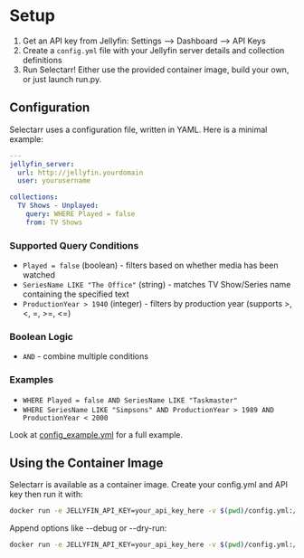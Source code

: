 # Setup

1. Get an API key from Jellyfin: Settings --> Dashboard --> API Keys
1. Create a `config.yml` file with your Jellyfin server details and collection definitions
1. Run Selectarr! Either use the provided container image, build your own, or just launch run.py.

## Configuration

Selectarr uses a configuration file, written in YAML. Here is a minimal example:

```yaml
---
jellyfin_server:
  url: http://jellyfin.yourdomain
  user: yourusername

collections:
  TV Shows - Unplayed:
    query: WHERE Played = false
    from: TV Shows
```

### Supported Query Conditions

- `Played = false` (boolean) - filters based on whether media has been watched
- `SeriesName LIKE "The Office"` (string) - matches TV Show/Series name containing the specified text
- `ProductionYear > 1940` (integer) - filters by production year (supports >, <, =, >=, <=)

### Boolean Logic

- `AND` - combine multiple conditions

### Examples

- `WHERE Played = false AND SeriesName LIKE "Taskmaster"`
- `WHERE SeriesName LIKE "Simpsons" AND ProductionYear > 1989 AND ProductionYear < 2000`

Look at [config_example.yml](https://github.com/jeffwhite530/Selectarr/blob/main/config_example.yml) for a full example.

## Using the Container Image

Selectarr is available as a container image. Create your config.yml and API key then run it with:

```bash
docker run -e JELLYFIN_API_KEY=your_api_key_here -v $(pwd)/config.yml:/app/config.yml jeffwhite530/selectarr:latest
```

Append options like --debug or --dry-run:

```bash
docker run -e JELLYFIN_API_KEY=your_api_key_here -v $(pwd)/config.yml:/app/config.yml jeffwhite530/selectarr:latest --help
```

